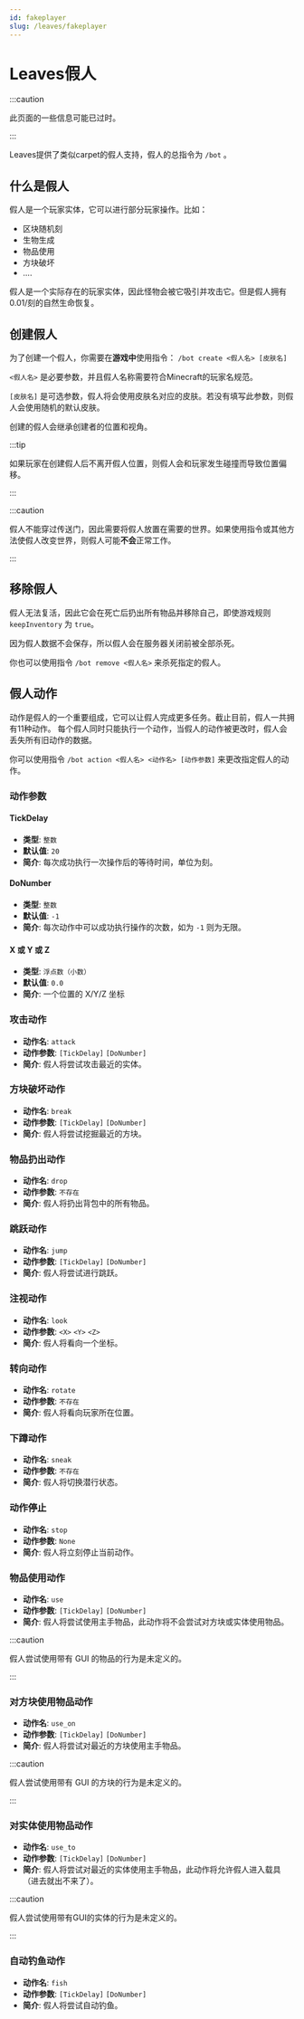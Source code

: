 ```yaml
---
id: fakeplayer
slug: /leaves/fakeplayer
---
```


# Leaves假人

:::caution

此页面的一些信息可能已过时。

:::

Leaves提供了类似carpet的假人支持，假人的总指令为 `/bot` 。

## 什么是假人

假人是一个玩家实体，它可以进行部分玩家操作。比如：

- 区块随机刻
- 生物生成
- 物品使用
- 方块破坏
- ....

假人是一个实际存在的玩家实体，因此怪物会被它吸引并攻击它。但是假人拥有0.01/刻的自然生命恢复。

## 创建假人

为了创建一个假人，你需要在**游戏中**使用指令： `/bot create <假人名> [皮肤名]`

`<假人名>` 是必要参数，并且假人名称需要符合Minecraft的玩家名规范。 

`[皮肤名]` 是可选参数，假人将会使用皮肤名对应的皮肤。若没有填写此参数，则假人会使用随机的默认皮肤。

创建的假人会继承创建者的位置和视角。

:::tip

如果玩家在创建假人后不离开假人位置，则假人会和玩家发生碰撞而导致位置偏移。

:::

:::caution

假人不能穿过传送门，因此需要将假人放置在需要的世界。如果使用指令或其他方法使假人改变世界，则假人可能**不会**正常工作。

:::

## 移除假人

假人无法复活，因此它会在死亡后扔出所有物品并移除自己，即使游戏规则 `keepInventory` 为 `true`。

因为假人数据不会保存，所以假人会在服务器关闭前被全部杀死。

你也可以使用指令 `/bot remove <假人名>` 来杀死指定的假人。

## 假人动作

动作是假人的一个重要组成，它可以让假人完成更多任务。截止目前，假人一共拥有11种动作。
每个假人同时只能执行一个动作，当假人的动作被更改时，假人会丢失所有旧动作的数据。

你可以使用指令 `/bot action <假人名> <动作名> [动作参数]` 来更改指定假人的动作。

### 动作参数

#### TickDelay

- **类型**: `整数`
- **默认值**: `20`
- **简介**: 每次成功执行一次操作后的等待时间，单位为刻。

#### DoNumber

- **类型**: `整数`
- **默认值**: `-1`
- **简介**: 每次动作中可以成功执行操作的次数，如为 `-1` 则为无限。

#### X 或 Y 或 Z

- **类型**: `浮点数（小数）`
- **默认值**: `0.0`
- **简介**: 一个位置的 X/Y/Z 坐标

### 攻击动作

- **动作名**: `attack`
- **动作参数**: `[TickDelay]` `[DoNumber]`
- **简介**: 假人将尝试攻击最近的实体。

### 方块破坏动作

- **动作名**: `break`
- **动作参数**: `[TickDelay]` `[DoNumber]`
- **简介**: 假人将尝试挖掘最近的方块。

### 物品扔出动作

- **动作名**: `drop`
- **动作参数**: `不存在`
- **简介**: 假人将扔出背包中的所有物品。

### 跳跃动作

- **动作名**: `jump`
- **动作参数**: `[TickDelay]` `[DoNumber]`
- **简介**: 假人将尝试进行跳跃。

### 注视动作

- **动作名**: `look`
- **动作参数**: `<X>` `<Y>` `<Z>`
- **简介**: 假人将看向一个坐标。

### 转向动作

- **动作名**: `rotate`
- **动作参数**: `不存在`
- **简介**: 假人将看向玩家所在位置。

### 下蹲动作

- **动作名**: `sneak`
- **动作参数**: `不存在`
- **简介**: 假人将切换潜行状态。

### 动作停止

- **动作名**: `stop`
- **动作参数**: `None`
- **简介**: 假人将立刻停止当前动作。

### 物品使用动作

- **动作名**: `use`
- **动作参数**: `[TickDelay]` `[DoNumber]`
- **简介**: 假人将尝试使用主手物品，此动作将不会尝试对方块或实体使用物品。

:::caution

假人尝试使用带有 GUI 的物品的行为是未定义的。

:::

### 对方块使用物品动作

- **动作名**: `use_on`
- **动作参数**: `[TickDelay]` `[DoNumber]`
- **简介**: 假人将尝试对最近的方块使用主手物品。

:::caution

假人尝试使用带有 GUI 的方块的行为是未定义的。

:::

### 对实体使用物品动作

- **动作名**: `use_to`
- **动作参数**: `[TickDelay]` `[DoNumber]`
- **简介**: 假人将尝试对最近的实体使用主手物品，此动作将允许假人进入载具（进去就出不来了）。

:::caution

假人尝试使用带有GUI的实体的行为是未定义的。

:::

### 自动钓鱼动作

- **动作名**: `fish`
- **动作参数**: `[TickDelay]` `[DoNumber]`
- **简介**: 假人将尝试自动钓鱼。
